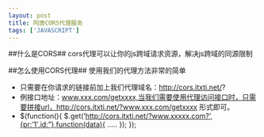 ```yaml
---
layout: post
title: 阿唐CORS代理服务
tags: ['JAVASCRIPT']
---
```



##什么是CORS##
cors代理可以让你的js跨域请求资源，解决js跨域的同源限制

##怎么使用CORS代理##
使用我们的代理方法非常的简单

- 只需要在你请求的链接前加上我们代理域名：http://cors.itxti.net/?
- 例接口地址：www.xxx.com/getxxxx,当我们需要使用代理访问接口时，只需要拼接url，http://cors.itxti.net/?www.xxx.com/getxxxx 形式即可。 
- $(function(){ $.get(‘http://cors.itxti.net/?www.xxxxx.com?’,{pr:’1′,id:”},function(data){ ….. }); });

 